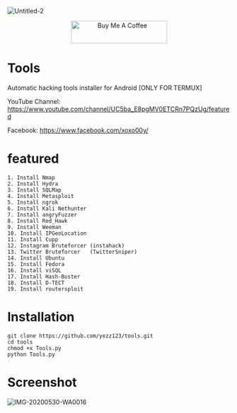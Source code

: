 ![Untitled-2](https://user-images.githubusercontent.com/52716203/83064761-3b437980-a05a-11ea-96f6-49ad539c5cf3.png)
<p align="center"> <a href="https://www.buymeacoffee.com/tahiri" target="_blank"><img src="https://cdn.buymeacoffee.com/buttons/lato-orange.png" alt="Buy Me A Coffee" style="height: 51px !important;width: 217px !important;" ></a> <p>

# Tools

Automatic hacking tools installer for Android [ONLY FOR TERMUX]


YouTube Channel: https://www.youtube.com/channel/UC5ba_E8pgMV0ETCRn7PQzUg/featured



Facebook: https://www.facebook.com/xoxo00y/

# featured
    1. Install Nmap 
    2. Install Hydra
    3. Install SQLMap
    4. Install Metasploit
    5. Install ngrok
    6. Install Kali Nethunter
    7. Install angryFuzzer
    8. Install Red_Hawk
    9. Install Weeman
    10. Install IPGeoLocation
    11. Install Cupp
    12. Instagram Bruteforcer (instahack)
    13. Twitter Bruteforcer   (TwitterSniper)
    14. Install Ubuntu
    15. Install Fedora
    16. Install viSQL
    17. Install Hash-Buster
    18. Install D-TECT
    19. Install routersploit

# Installation

```
git clone https://github.com/yezz123/tools.git
cd tools
chmod +x Tools.py
python Tools.py
```
# Screenshot
![IMG-20200530-WA0016](https://user-images.githubusercontent.com/52716203/83340236-89ac7e80-a2cd-11ea-9ddc-da2fc1961091.jpg)


